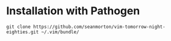 # Installation with Pathogen
```
git clone https://github.com/seanmorton/vim-tomorrow-night-eighties.git ~/.vim/bundle/
```

